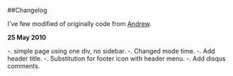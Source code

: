 
##Changelog

I've few modified of originally code from [Andrew](http://ascarter.net).


**25 May 2010**

-. simple page using one div, no sidebar.
-. Changed mode time.
-. Add header title.
-. Substitution for footer icon with header menu.
-. Add disqus comments.
